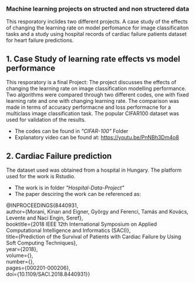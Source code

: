 ### Machine learning projects on structed and non structered data
This resporatory inclides two different projects. A case study of the effects of changing the learning rate on model perfomance for image classificaiton tasks and a study using hospital records of cardiac failure patients dataset for heart failure predictions. <br/>

## 1. Case Study of learning rate effects vs model performance
This resporatory is a final Project: The project discusses the effects of changing the learning rate on image classification modelling performance. Two algorithms were compared through two different codes, one with fixed learning rate and one with changing learning rate. The comparison was made in terms of accuracy performacne and loss performacne for a multiclass image classification task. The popular CIFAR100 dataset was used for validation of the results. 
 * The codes can be found in _"CIFAR-100"_ Folder <br/>
 * Explanatory video can be found at: https://youtu.be/PnNBh3Dm4o8 <br/>
  
 ## 2. Cardiac Failure prediction
 The dataset used was obtained from a hospital in Hungary. The platform used for the work is Rstudio.
 * The work is in folder _"Hospital-Data-Project"_ <br/>
 * The paper desciring the work can be referenced as: <br/>
 
 @INPROCEEDINGS{8440931,<br/>
  author={Morani, Kinan and Eigner, György and Ferenci, Tamás and Kovács, Levente and Naci Engin, Seref}, <br/>
  booktitle={2018 IEEE 12th International Symposium on Applied Computational Intelligence and Informatics (SACI)}, <br/>
  title={Prediction of the Survival of Patients with Cardiac Failure by Using Soft Computing Techniques}, <br/>
  year={2018}, <br/>
  volume={}, <br/>
  number={}, <br/>
  pages={000201-000206}, <br/>
  doi={10.1109/SACI.2018.8440931}}

